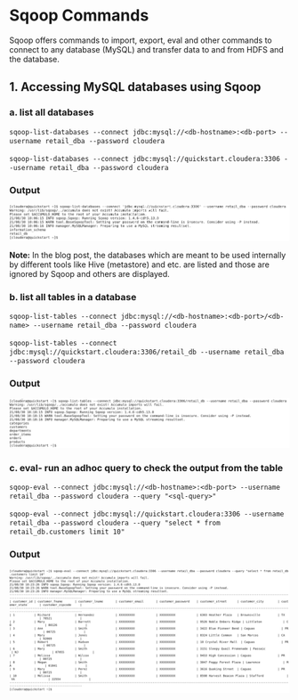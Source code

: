 # **Sqoop Commands**

Sqoop offers commands to import, export, eval and other commands to connect to any database (MySQL) and transfer data to and from HDFS and the database.

## **1. Accessing MySQL databases using Sqoop**

### **a. list all databases**

    sqoop-list-databases --connect jdbc:mysql://<db-hostname>:<db-port> --username retail_dba --password cloudera

    sqoop-list-databases --connect jdbc:mysql://quickstart.cloudera:3306 --username retail_dba --password cloudera

### **Output**

![sqoop-list-databases](./sqoopoutput/sqoop_list_all_databases.png)

**Note:** In the blog post, the databases which are meant to be used internally by different tools like Hive (metastore) and etc. are listed and those are ignored by Sqoop and others are displayed.

### **b. list all tables in a database**

    sqoop-list-tables --connect jdbc:mysql://<db-hostname>:<db-port>/<db-name> --username retail_dba --password cloudera

    sqoop-list-tables --connect jdbc:mysql://quickstart.cloudera:3306/retail_db --username retail_dba --password cloudera

### **Output**

![sqoop-list-tables](./sqoopoutput/sqoop_list_all_tables.png)

### **c. eval- run an adhoc query to check the output from the table**

    sqoop-eval --connect jdbc:mysql://<db-hostname>:<db-port> --username retail_dba --password cloudera --query "<sql-query>"

    sqoop-eval --connect jdbc:mysql://quickstart.cloudera:3306 --username retail_dba --password cloudera --query "select * from retail_db.customers limit 10"

### **Output**

![sqoop-eval](./sqoopoutput/sqoop_eval.png)


